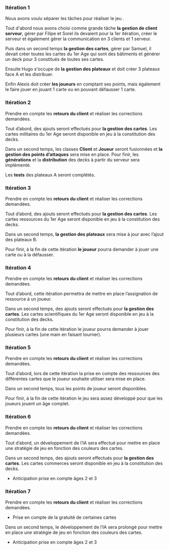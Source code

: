 ### Itération 1

Nous avons voulu séparer les tâches pour réaliser le jeu .

Tout d'abord nous avons choisi comme grande tâche **la gestion de client serveur**, gérer par Filipe et Sorel ils devaient pour la 1er itération, créer le serveur et également gérer la communication en 3 clients et 1 serveur.

Puis dans un second temps **la gestion des cartes**, gérer par Samuel, il devait créer toutes les cartes du 1er Age qui sont des bâtiments et générer un deck pour 3 constitués de toutes ses cartes.

Ensuite Hugo s'occupe de **la gestion des plateaux** et doit créer 3 plateaux face A et les distribuer.

Enfin Alexis doit créer **les joueurs** en comptant ses points, mais également le faire jouer en jouant 1 carte ou en pouvant défausser 1 carte.

### Itération 2 

Prendre en compte les **retours du client** et réaliser les corrections demandées.

Tout d’abord, des ajouts seront effectués pour **la gestion des cartes**. Les cartes militaires du 1er Age seront disponible en jeu à la constitution des decks.

Dans un second temps, les classes **Client** et **Joueur** seront fusionnées et **la gestion des points d’attaques** sera mise en place.
Pour finir, les **générations** et la **distribution** des decks à partir du serveur sera implémenté.

Les **tests** des plateaux A seront complétés.

### Itération 3

Prendre en compte les **retours du client** et réaliser les corrections demandées.

Tout d’abord, des ajouts seront effectués pour **la gestion des cartes**. Les cartes ressources du 1er Age seront disponible en jeu à la constitution des decks.

Dans un second temps, **la gestion des plateaux** sera mise à jour avec l’ajout des plateaux B.

Pour finir, à la fin de cette itération **le joueur** pourra demander à jouer une carte ou à la défausser.

### Itération 4

Prendre en compte les **retours du client** et réaliser les corrections demandées.

Tout d’abord, cette itération permettra de mettre en place l’assignation de ressource à un joueur.

Dans un second temps, des ajouts seront effectués pour **la gestion des cartes**. Les cartes scientifiques du 1er Age seront disponible en jeu à la constitution des decks.

Pour finir, à la fin de cette itération le joueur pourra demander à jouer plusieurs cartes (une main en faisant tourner).

### Itération 5

Prendre en compte les **retours du client** et réaliser les corrections demandées.

Tout d’abord, lors de cette itération la prise en compte des ressources des différentes cartes que le joueur souhaite utiliser sera mise en place.

Dans un second temps, tous les points de joueur seront disponibles.

Pour finir, à la fin de cette itération le jeu sera assez développé pour que les joueurs jouent un âge complet.

### Itération 6

Prendre en compte les **retours du client** et réaliser les corrections demandées.

Tout d’abord, un développement de l’IA sera effectué pour mettre en place une stratégie de jeu en fonction des couleurs des cartes.

Dans un second temps, des ajouts seront effectués pour **la gestion des cartes**. Les cartes commerces seront disponible en jeu à la constitution des decks.

- Anticipation prise en compte âges 2 et 3

### Itération 7

Prendre en compte les **retours du client** et réaliser les corrections demandées.

- Prise en compte de la gratuité de certaines cartes

Dans un second temps, le développement de l’IA sera prolongé pour mettre en place une stratégie de jeu en fonction des couleurs des cartes.

- Anticipation prise en compte âges 2 et 3
